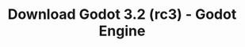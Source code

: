 ---
# Generated by /tools/generators/src/download_archive_generator !!! do not edit by hand !!!
title: 'Download Godot 3.2 (rc3) - Godot Engine'
type: 'download/archive'
name: '3.2'
flavor: 'rc3'
release_date: '2020-01-24T03:00:00-00:00'
release_notes: 'article/release-candidate-godot-3-2-rc-3/'
primaryPlatforms:
  - 'android.apk'
  - 'linux.64'
  - 'macos.universal'
  - 'windows.64'
  - 'linux_server.headless.64'
  - 'web'
  - 'templates'
links:
  android.apk:
    name: 'android.apk'
    title: 'Android'
    caption: 'Universal APK (ARM64 + ARMv7 + x86_64 + x86)'
    tags:
      - 'APK download'
      - 'ARM64/v7'
      - 'x86 (64 & 32 bit)'
    hosts:
      github_builds:
        regular: 'https://github.com/godotengine/godot-builds/releases/download/3.2-rc3/Godot_v3.2-rc3_android_editor.apk'
        mono: '#'
      github:
        regular: 'https://github.com/godotengine/godot/releases/download/3.2-rc3/Godot_v3.2-rc3_android_editor.apk'
        mono: '#'
  linux.64:
    name: 'linux.64'
    title: 'Linux'
    caption: 'Standard (x86_64)'
    tags:
      - '64 bit'
    hosts:
      github_builds:
        regular: 'https://github.com/godotengine/godot-builds/releases/download/3.2-rc3/Godot_v3.2-rc3_x11.64.zip'
        mono: 'https://github.com/godotengine/godot-builds/releases/download/3.2-rc3/Godot_v3.2-rc3_mono_x11_64.zip'
      github:
        regular: 'https://github.com/godotengine/godot/releases/download/3.2-rc3/Godot_v3.2-rc3_x11.64.zip'
        mono: 'https://github.com/godotengine/godot/releases/download/3.2-rc3/Godot_v3.2-rc3_mono_x11_64.zip'
  macos.universal:
    name: 'macos.universal'
    title: 'macOS'
    caption: 'Universal (x86_64 + Apple Silicon)'
    tags:
      - 'Intel/Apple Silicon'
      - '64 bit'
    hosts:
      github_builds:
        regular: 'https://github.com/godotengine/godot-builds/releases/download/3.2-rc3/Godot_v3.2-rc3_osx.universal.zip'
        mono: 'https://github.com/godotengine/godot-builds/releases/download/3.2-rc3/Godot_v3.2-rc3_mono_osx.universal.zip'
      github:
        regular: 'https://github.com/godotengine/godot/releases/download/3.2-rc3/Godot_v3.2-rc3_osx.universal.zip'
        mono: 'https://github.com/godotengine/godot/releases/download/3.2-rc3/Godot_v3.2-rc3_mono_osx.universal.zip'
  windows.64:
    name: 'windows.64'
    title: 'Windows'
    caption: 'Standard (x86_64)'
    tags:
      - '64 bit'
    hosts:
      github_builds:
        regular: 'https://github.com/godotengine/godot-builds/releases/download/3.2-rc3/Godot_v3.2-rc3_win64.exe.zip'
        mono: 'https://github.com/godotengine/godot-builds/releases/download/3.2-rc3/Godot_v3.2-rc3_mono_win64.zip'
      github:
        regular: 'https://github.com/godotengine/godot/releases/download/3.2-rc3/Godot_v3.2-rc3_win64.exe.zip'
        mono: 'https://github.com/godotengine/godot/releases/download/3.2-rc3/Godot_v3.2-rc3_mono_win64.zip'
  linux_server.headless.64:
    name: 'linux_server.headless.64'
    title: 'Linux Server'
    caption: 'Headless (x86_64)'
    tags:
      - '64 bit'
      - 'Headless'
    hosts:
      github_builds:
        regular: 'https://github.com/godotengine/godot-builds/releases/download/3.2-rc3/Godot_v3.2-rc3_linux_headless.64.zip'
        mono: 'https://github.com/godotengine/godot-builds/releases/download/3.2-rc3/Godot_v3.2-rc3_mono_linux_headless_64.zip'
      github:
        regular: 'https://github.com/godotengine/godot/releases/download/3.2-rc3/Godot_v3.2-rc3_linux_headless.64.zip'
        mono: 'https://github.com/godotengine/godot/releases/download/3.2-rc3/Godot_v3.2-rc3_mono_linux_headless_64.zip'
  web:
    name: 'web'
    title: 'Web editor'
    caption: ''
    tags:
      - 'Self-hosted'
      - 'Cross-platform'
    hosts:
      github_builds:
        regular: 'https://github.com/godotengine/godot-builds/releases/download/3.2-rc3/Godot_v3.2-rc3_web_editor.zip'
        mono: '#'
      github:
        regular: 'https://github.com/godotengine/godot/releases/download/3.2-rc3/Godot_v3.2-rc3_web_editor.zip'
        mono: '#'
  linux.32:
    name: 'linux.32'
    title: 'Linux'
    caption: 'Standard (x86)'
    tags:
      - '32 bit'
    hosts:
      github_builds:
        regular: 'https://github.com/godotengine/godot-builds/releases/download/3.2-rc3/Godot_v3.2-rc3_x11.32.zip'
        mono: 'https://github.com/godotengine/godot-builds/releases/download/3.2-rc3/Godot_v3.2-rc3_mono_x11_32.zip'
      github:
        regular: 'https://github.com/godotengine/godot/releases/download/3.2-rc3/Godot_v3.2-rc3_x11.32.zip'
        mono: 'https://github.com/godotengine/godot/releases/download/3.2-rc3/Godot_v3.2-rc3_mono_x11_32.zip'
  windows.32:
    name: 'windows.32'
    title: 'Windows'
    caption: 'Standard (x86)'
    tags:
      - '32 bit'
    hosts:
      github_builds:
        regular: 'https://github.com/godotengine/godot-builds/releases/download/3.2-rc3/Godot_v3.2-rc3_win32.exe.zip'
        mono: 'https://github.com/godotengine/godot-builds/releases/download/3.2-rc3/Godot_v3.2-rc3_mono_win32.zip'
      github:
        regular: 'https://github.com/godotengine/godot/releases/download/3.2-rc3/Godot_v3.2-rc3_win32.exe.zip'
        mono: 'https://github.com/godotengine/godot/releases/download/3.2-rc3/Godot_v3.2-rc3_mono_win32.zip'
  linux_server.64:
    name: 'linux_server.64'
    title: 'Linux Server'
    caption: 'Standard (x86_64)'
    tags:
      - '64 bit'
    hosts:
      github_builds:
        regular: 'https://github.com/godotengine/godot-builds/releases/download/3.2-rc3/Godot_v3.2-rc3_linux_server.64.zip'
        mono: 'https://github.com/godotengine/godot-builds/releases/download/3.2-rc3/Godot_v3.2-rc3_mono_linux_server_64.zip'
      github:
        regular: 'https://github.com/godotengine/godot/releases/download/3.2-rc3/Godot_v3.2-rc3_linux_server.64.zip'
        mono: 'https://github.com/godotengine/godot/releases/download/3.2-rc3/Godot_v3.2-rc3_mono_linux_server_64.zip'
  aar_library:
    name: 'aar_library'
    title: 'AAR library'
    caption: ''
    tags:
      - 'Android plugins'
      - 'Java'
      - 'Kotlin'
    hosts:
      github_builds:
        regular: 'https://github.com/godotengine/godot-builds/releases/download/3.2-rc3/godot-lib.3.2.rc3.release.aar'
        mono: 'https://github.com/godotengine/godot-builds/releases/download/3.2-rc3/godot-lib.3.2.rc3.mono.release.aar'
      github:
        regular: 'https://github.com/godotengine/godot/releases/download/3.2-rc3/godot-lib.3.2.rc3.release.aar'
        mono: 'https://github.com/godotengine/godot/releases/download/3.2-rc3/godot-lib.3.2.rc3.mono.release.aar'
  templates:
    name: 'templates'
    title: 'Export templates'
    caption: ''
    tags:
      - 'Used to export your games to all supported platforms'
    hosts:
      github_builds:
        regular: 'https://github.com/godotengine/godot-builds/releases/download/3.2-rc3/Godot_v3.2-rc3_export_templates.tpz'
        mono: 'https://github.com/godotengine/godot-builds/releases/download/3.2-rc3/Godot_v3.2-rc3_mono_export_templates.tpz'
      github:
        regular: 'https://github.com/godotengine/godot/releases/download/3.2-rc3/Godot_v3.2-rc3_export_templates.tpz'
        mono: 'https://github.com/godotengine/godot/releases/download/3.2-rc3/Godot_v3.2-rc3_mono_export_templates.tpz'
---
